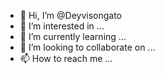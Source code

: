 - 👋 Hi, I’m @Deyvisongato
- 👀 I’m interested in ...
- 🌱 I’m currently learning ...
- 💞️ I’m looking to collaborate on ...
- 📫 How to reach me ...

<!---
Deyvisongato/Deyvisongato is a ✨ special ✨ repository because its `README.md` (this file) appears on your GitHub profile.
You can click the Preview link to take a look at your changes.
--->
